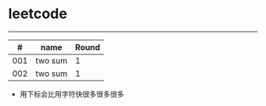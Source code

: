 # leetcode


---
| #   | name    | Round |
| --- | --------| ----- |
| 001 | two sum | 1     | 
| 002 | two sum | 1     | 


- 用下标会比用字符快很多很多很多
